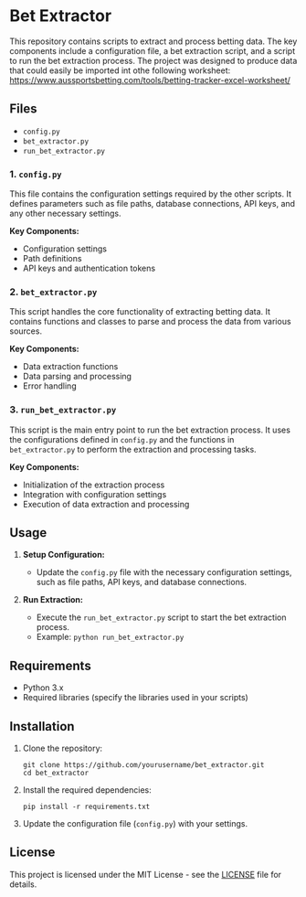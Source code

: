 # Bet Extractor

This repository contains scripts to extract and process betting data. The key components include a configuration file, a bet extraction script, and a script to run the bet extraction process. The project was designed to produce data that could easily be imported int othe following worksheet:
https://www.aussportsbetting.com/tools/betting-tracker-excel-worksheet/

## Files

- `config.py`
- `bet_extractor.py`
- `run_bet_extractor.py`

### 1. `config.py`

This file contains the configuration settings required by the other scripts. It defines parameters such as file paths, database connections, API keys, and any other necessary settings.

**Key Components:**
- Configuration settings
- Path definitions
- API keys and authentication tokens

### 2. `bet_extractor.py`

This script handles the core functionality of extracting betting data. It contains functions and classes to parse and process the data from various sources.

**Key Components:**
- Data extraction functions
- Data parsing and processing
- Error handling

### 3. `run_bet_extractor.py`

This script is the main entry point to run the bet extraction process. It uses the configurations defined in `config.py` and the functions in `bet_extractor.py` to perform the extraction and processing tasks.

**Key Components:**
- Initialization of the extraction process
- Integration with configuration settings
- Execution of data extraction and processing

## Usage

1. **Setup Configuration:**
   - Update the `config.py` file with the necessary configuration settings, such as file paths, API keys, and database connections.

2. **Run Extraction:**
   - Execute the `run_bet_extractor.py` script to start the bet extraction process.
   - Example: `python run_bet_extractor.py`

## Requirements

- Python 3.x
- Required libraries (specify the libraries used in your scripts)

## Installation

1. Clone the repository:
   ```
   git clone https://github.com/yourusername/bet_extractor.git
   cd bet_extractor
   ```

2. Install the required dependencies:
   ```
   pip install -r requirements.txt
   ```

3. Update the configuration file (`config.py`) with your settings.

## License

This project is licensed under the MIT License - see the [LICENSE](LICENSE) file for details.
